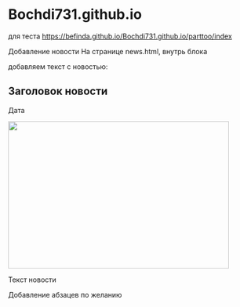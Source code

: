 # Bochdi731.github.io
для теста
https://befinda.github.io/Bochdi731.github.io/parttoo/index

Добавление новости
На странице news.html, внутрь блока <div class="news-text"> добавляем текст с новостью:
<div class="news-item">
 	<h2 class="pobeda">Заголовок новости</h2>
	<p class="datens">Дата</p>
 	<img src="img/.." width="450px" height="300px" alt=""> 
 	<p>Текст новости</p>
 	<p>Добавление абзацев по желанию</p>
</div>
